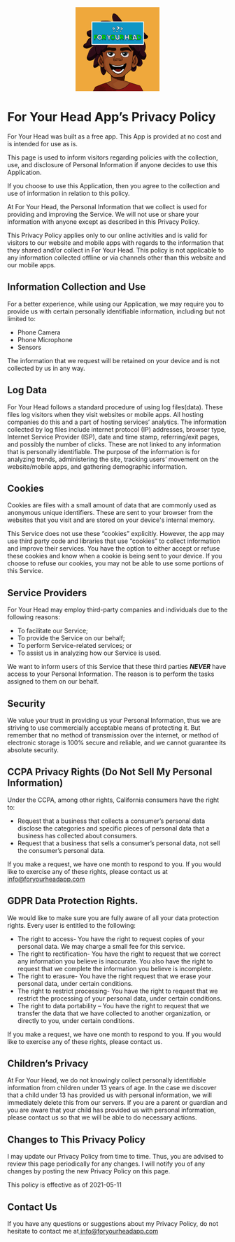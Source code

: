 
<div style="text-align: center;">
  <img src="fyh_logo.png" alt="fyh" />
</div>

#


# For Your Head App’s Privacy Policy

For Your Head was built as a free app. This App is provided at no cost and is intended for use as is. 

This page is used to inform visitors regarding policies with the collection, use, and disclosure of Personal Information if anyone decides to use this Application. 

If you choose to use this Application, then you agree to the collection and use of information in relation to this policy.  

At For Your Head, the Personal Information that we collect is used for providing and improving the Service. We will not use or share your information with anyone except as described in this Privacy Policy. 

This Privacy Policy applies only to our online activities and is valid for visitors to our website and mobile apps with regards to the information that they shared and/or collect in For Your Head. This policy is not applicable to any information collected offline or via channels other than this website and our mobile apps. 

## Information Collection and Use

For a better experience, while using our Application, we may require you to provide us with certain personally identifiable information, including but not limited to: 

- Phone Camera 
- Phone Microphone 
- Sensors 

The information that we request will be retained on your device and is not collected by us in any way. 

## Log Data

For Your Head follows a standard procedure of using log files(data). These files log visitors when they visit websites or mobile apps. All hosting companies do this and a part of hosting services’ analytics. The information collected by log files include internet protocol (IP) addresses, browser type, Internet Service Provider (ISP), date and time stamp, referring/exit pages, and possibly the number of clicks. These are not linked to any information that is personally identifiable. The purpose of the information is for analyzing trends, administering the site, tracking users’ movement on the website/mobile apps, and gathering demographic information.  

## Cookies

Cookies are files with a small amount of data that are commonly used as anonymous unique identifiers. These are sent to your browser from the websites that you visit and are stored on your device's internal memory. 

This Service does not use these “cookies” explicitly. However, the app may use third party code and libraries that use “cookies” to collect information and improve their services. You have the option to either accept or refuse these cookies and know when a cookie is being sent to your device. If you choose to refuse our cookies, you may not be able to use some portions of this Service. 

## Service Providers

For Your Head may employ third-party companies and individuals due to the following reasons: 

- To facilitate our Service; 
- To provide the Service on our behalf; 
- To perform Service-related services; or 
- To assist us in analyzing how our Service is used. 

We want to inform users of this Service that these third parties ***NEVER*** have access to your Personal Information. The reason is to perform the tasks assigned to them on our behalf.  

## Security 

We value your trust in providing us your Personal Information, thus we are striving to use commercially acceptable means of protecting it. But remember that no method of transmission over the internet, or method of electronic storage is 100% secure and reliable, and we cannot guarantee its absolute security. 

## CCPA Privacy Rights (Do Not Sell My Personal Information) 

Under the CCPA, among other rights, California consumers have the right to: 

- Request that a business that collects a consumer’s personal data disclose the categories and specific pieces of personal data that a business has collected about consumers.  
- Request that a business that sells a consumer’s personal data, not sell the consumer’s personal data.  

If you make a request, we have one month to respond to you. If you would like to exercise any of these rights, please contact us at[ info@foryourheadapp.com ](mailto:info@foryourheadapp.com)

## GDPR Data Protection Rights.

We would like to make sure you are fully aware of all your data protection rights. Every user is entitled to the following:  

- The right to access- You have the right to request copies of your personal data. We may charge a small fee for this service.  
- The right to rectification- You have the right to request that we correct any information you believe is inaccurate. You also have the right to request that we complete the information you believe is incomplete. 
- The right to erasure- You have the right request that we erase your personal data, under certain conditions.  
- The right to restrict processing- You have the right to request that we restrict the processing of your personal data, under certain conditions. 
- The right to data portability – You have the right to request that we transfer the data that we have collected to another organization, or directly to you, under certain conditions.  

If you make a request, we have one month to respond to you. If you would like to exercise any of these rights, please contact us.  

## Children’s Privacy 

At For Your Head, we do not knowingly collect personally identifiable information from children under 13 years of age. In the case we discover that a child under 13 has provided us with personal information, we will immediately delete this from our servers. If you are a parent or guardian and you are aware that your child has provided us with personal information, please contact us so that we will be able to do necessary actions. 

## Changes to This Privacy Policy 

I may update our Privacy Policy from time to time. Thus, you are advised to review this page periodically for any changes. I will notify you of any changes by posting the new Privacy Policy on this page. 

This policy is effective as of 2021-05-11 

## Contact Us 

If you have any questions or suggestions about my Privacy Policy, do not hesitate to contact me at[ info@foryourheadapp.com ](mailto:info@foryourheadapp.com) 
